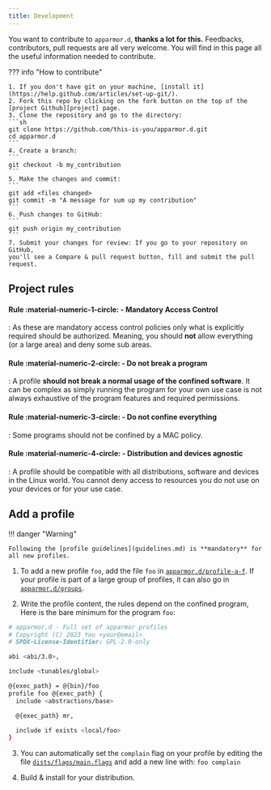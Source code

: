 ```yaml
---
title: Development
---
```


You want to contribute to `apparmor.d`, **thanks a lot for this.** Feedbacks, contributors, pull requests are all very welcome. You will find in this page all the useful information needed to contribute.

??? info "How to contribute"

    1. If you don't have git on your machine, [install it](https://help.github.com/articles/set-up-git/).
    2. Fork this repo by clicking on the fork button on the top of the [project Github][project] page.
    3. Clone the repository and go to the directory:
    ```sh
    git clone https://github.com/this-is-you/apparmor.d.git
    cd apparmor.d
    ```
    4. Create a branch:
    ```
    git checkout -b my_contribution
    ```
    5. Make the changes and commit:
    ```
    git add <files changed>
    git commit -m "A message for sum up my contribution"
    ```
    6. Push changes to GitHub:
    ```
    git push origin my_contribution
    ```
    7. Submit your changes for review: If you go to your repository on GitHub,
    you'll see a Compare & pull request button, fill and submit the pull request.


## Project rules

#### Rule :material-numeric-1-circle: - Mandatory Access Control

:   As these are mandatory access control policies only what is explicitly required
    should be authorized. Meaning, you should **not** allow everything (or a large area)
    and deny some sub areas.

#### Rule :material-numeric-2-circle: - Do not break a program

:   A profile **should not break a normal usage of the confined software**. It can
    be complex as simply running the program for your own use case is not always
    exhaustive of the program features and required permissions.

#### Rule :material-numeric-3-circle: - Do not confine everything

:   Some programs should not be confined by a MAC policy.

#### Rule :material-numeric-4-circle: - Distribution and devices agnostic

:   A profile should be compatible with all distributions, software and devices
    in the Linux world. You cannot deny access to resources you do not use on
    your devices or for your use case.


## Add a profile

!!! danger "Warning"

    Following the [profile guidelines](guidelines.md) is **mandatory** for all new profiles.


1. To add a new profile `foo`, add the file `foo` in [`apparmor.d/profile-a-f`][profiles-a-f]. 
   If your profile is part of a large group of profiles, it can also go in
   [`apparmor.d/groups`][groups].

2. Write the profile content, the rules depend on the confined program,
   Here is the bare minimum for the program `foo`:
``` sh
# apparmor.d - Full set of apparmor profiles
# Copyright (C) 2023 You <your@email>
# SPDX-License-Identifier: GPL-2.0-only

abi <abi/3.0>,

include <tunables/global>

@{exec_path} = @{bin}/foo
profile foo @{exec_path} {
  include <abstractions/base>

  @{exec_path} mr,

  include if exists <local/foo>
}
```


3. You can automatically set the `complain` flag on your profile by editing the file [`dists/flags/main.flags`][flags] and add a new line with: `foo complain`

4. Build & install for your distribution.


[project]: https://github.com/roddhjav/apparmor.d

[flags]: https://github.com/roddhjav/apparmor.d/blob/main/dists/flags/main.flags
[profiles-a-f]: https://github.com/roddhjav/apparmor.d/blob/main/apparmor.d/profiles-a-f
[groups]: https://github.com/roddhjav/apparmor.d/blob/main/apparmor.d/groups
